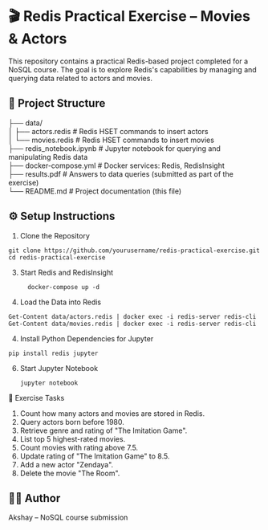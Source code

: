 # 🎬 Redis Practical Exercise – Movies & Actors

This repository contains a practical Redis-based project completed for a NoSQL course. The goal is to explore Redis's capabilities by managing and querying data related to actors and movies.

## 📁 Project Structure

├── data/<br>
│ ├── actors.redis # Redis HSET commands to insert actors<br>
│ └── movies.redis # Redis HSET commands to insert movies<br>
├── redis_notebook.ipynb # Jupyter notebook for querying and manipulating Redis data<br>
├── docker-compose.yml # Docker services: Redis, RedisInsight<br>
├── results.pdf # Answers to data queries (submitted as part of the exercise)<br>
└── README.md # Project documentation (this file)<br>

## ⚙️ Setup Instructions

1. Clone the Repository
  ```
  git clone https://github.com/yourusername/redis-practical-exercise.git
  cd redis-practical-exercise
```

3. Start Redis and RedisInsight
   ```
     docker-compose up -d
   ```

4. Load the Data into Redis

 ```
 Get-Content data/actors.redis | docker exec -i redis-server redis-cli
 Get-Content data/movies.redis | docker exec -i redis-server redis-cli
```

4. Install Python Dependencies for Jupyter
```
pip install redis jupyter
```

6. Start Jupyter Notebook

   ```
   jupyter notebook

🧪 Exercise Tasks
  1. Count how many actors and movies are stored in Redis.
  2. Query actors born before 1980.
  3. Retrieve genre and rating of "The Imitation Game".
  4. List top 5 highest-rated movies.
  5. Count movies with rating above 7.5.
  6. Update rating of "The Imitation Game" to 8.5.
  7. Add a new actor "Zendaya".
  8. Delete the movie "The Room".


## 👨‍💻 Author
Akshay – NoSQL course submission
